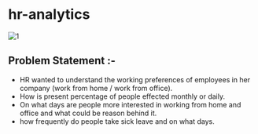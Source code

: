 # hr-analytics

![1](https://github.com/user-attachments/assets/cec998d4-d97c-481e-835d-e48749d67749)

## Problem Statement :-
- HR wanted to understand the working preferences of employees in her company (work from home / work from office).
- How is present percentage of people effected monthly or daily.
- On what days are people more interested in working from home and office and what could be reason behind it.
- how frequently do people take sick leave and on what days.
